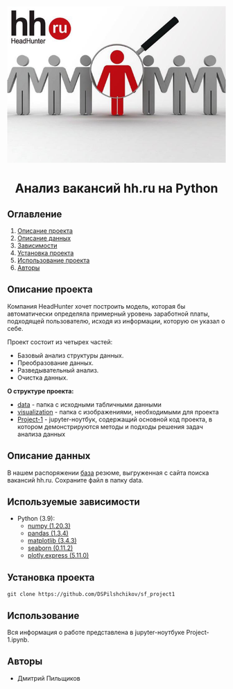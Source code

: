 
![](./visualization/hh.jpg)
# <center> Анализ вакансий hh.ru на Python </center>
## Оглавление
1. [Описание проекта](#Описание-проекта)
2. [Описание данных](#Описание-данных)
3. [Зависимости](#Зависимости)
4. [Установка проекта](#Установка-проекта)
5. [Использование проекта](#Использование-проекта)
6. [Авторы](#Авторы)


## Описание проекта

Компания HeadHunter хочет построить модель, которая бы автоматически определяла примерный уровень заработной платы, подходящей пользователю, исходя из информации, которую он указал о себе.

Проект состоит из четырех частей:

* Базовый анализ структуры данных.
* Преобразование данных.
* Разведывательный анализ.
* Очистка данных.


**О структуре проекта:**
* [data](./data) - папка с исходными табличными данными
* [visualization](./visualization) - папка с изображениями, необходимыми для проекта 
* [Project-1](./Project-1.ipynb) - jupyter-ноутбук, содержащий основной код проекта, в котором демонстрируются методы и подходы решения задач анализа данных


## Описание данных
В нашем распоряжении  [база](https://disk.yandex.ru/d/sfEawMGTJ2XCoQ) резюме, выгруженная с сайта поиска вакансий hh.ru. Сохраните файл в папку data.
 

## Используемые зависимости
* Python (3.9):
    * [numpy (1.20.3)](https://numpy.org)
    * [pandas (1.3.4)](https://pandas.pydata.org)
    * [matplotlib (3.4.3)](https://matplotlib.org)
    * [seaborn (0.11.2)](https://seaborn.pydata.org)
    * [plotly.express (5.11.0)](https://plotly.com/python/plotly-express/)

## Установка проекта

```
git clone https://github.com/DSPilshchikov/sf_project1
```

## Использование
Вся информация о работе представлена в jupyter-ноутбуке Project-1.ipynb.

## Авторы

* Дмитрий Пильщиков

